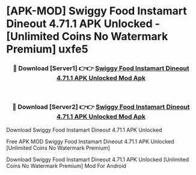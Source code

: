 # [APK-MOD] Swiggy  Food Instamart Dineout 4.71.1 APK Unlocked - [Unlimited Coins No Watermark Premium] uxfe5



<div align="center">
<h3>🔴 Download [Server1] 👉👉 <a href="https://momento.my/?title=Swiggy__Food_Instamart_Dineout_4.71.1_APK_Unlocked">Swiggy  Food Instamart Dineout 4.71.1 APK Unlocked Mod Apk</a></h3><br>

<h3>🔴 Download [Server2] 👉👉 <a href="https://momento.my/?title=Swiggy__Food_Instamart_Dineout_4.71.1_APK_Unlocked">Swiggy  Food Instamart Dineout 4.71.1 APK Unlocked Mod Apk</a></h3>
</div>



Download Swiggy  Food Instamart Dineout 4.71.1 APK Unlocked 

Free APK MOD Swiggy  Food Instamart Dineout 4.71.1 APK Unlocked [Unlimited Coins No Watermark Premium]

Download Swiggy  Food Instamart Dineout 4.71.1 APK Unlocked [Unlimited Coins No Watermark Premium] Mod For Android
